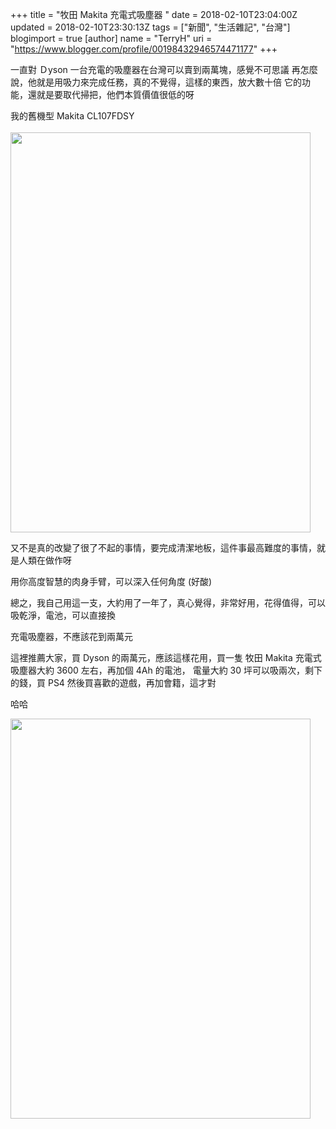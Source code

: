 +++
title = "牧田 Makita 充電式吸塵器 "
date = 2018-02-10T23:04:00Z
updated = 2018-02-10T23:30:13Z
tags = ["新聞", "生活雜記", "台灣"]
blogimport = true 
[author]
	name = "TerryH"
	uri = "https://www.blogger.com/profile/00198432946574471177"
+++

一直對 Ｄyson 一台充電的吸塵器在台灣可以賣到兩萬塊，感覺不可思議
再怎麼說，他就是用吸力來完成任務，真的不覺得，這樣的東西，放大數十倍
它的功能，還就是要取代掃把，他們本質價值很低的呀

我的舊機型 Makita CL107FDSY<br /><br /><a href="https://4.bp.blogspot.com/-N1K4LPm8bYI/Wn_qcW83gNI/AAAAAAAAKlI/hZeZFloGHqIAKfQqFnA-jmQZi_irx-rJQCKgBGAs/s1600/IMAG0501.jpg" imageanchor="1" ><img border="0" src="https://4.bp.blogspot.com/-N1K4LPm8bYI/Wn_qcW83gNI/AAAAAAAAKlI/hZeZFloGHqIAKfQqFnA-jmQZi_irx-rJQCKgBGAs/s640/IMAG0501.jpg" width="480" height="640" data-original-width="1200" data-original-height="1600" /></a>
<!--more-->

又不是真的改變了很了不起的事情，要完成清潔地板，這件事最高難度的事情，就是人類在做作呀

用你高度智慧的肉身手臂，可以深入任何角度 (好酸)

總之，我自己用這一支，大約用了一年了，真心覺得，非常好用，花得值得，可以吸乾淨，電池，可以直接換

充電吸塵器，不應該花到兩萬元

這裡推薦大家，買 Dyson 的兩萬元，應該這樣花用，買一隻 牧田 Makita 充電式吸塵器大約 3600 左右，再加個 4Ah 的電池，
電量大約 30 坪可以吸兩次，剩下的錢，買 PS4 然後買喜歡的遊戲，再加會籍，這才對

哈哈

<a href="https://3.bp.blogspot.com/-YXBslZr2UsQ/Wn_r0w-tZJI/AAAAAAAAKlU/_YbMomWZy9ITbJ7rMqogSMUHcBa45vGGQCKgBGAs/s1600/IMAG0502.jpg" imageanchor="1" ><img border="0" src="https://3.bp.blogspot.com/-YXBslZr2UsQ/Wn_r0w-tZJI/AAAAAAAAKlU/_YbMomWZy9ITbJ7rMqogSMUHcBa45vGGQCKgBGAs/s640/IMAG0502.jpg" width="480" height="640" data-original-width="1200" data-original-height="1600" /></a>
